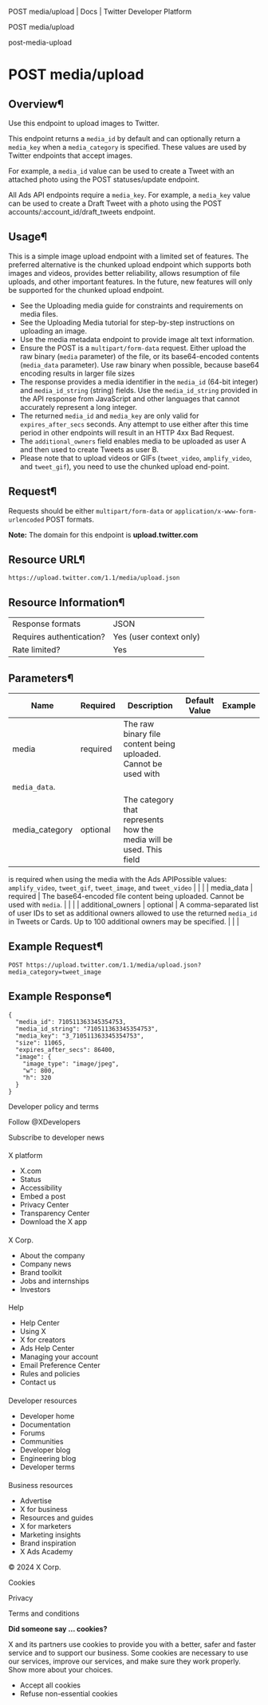 



POST media/upload | Docs | Twitter Developer Platform 





































































































POST media/upload



post-media-upload

POST media/upload
=================




Overview¶
---------


Use this endpoint to upload images to Twitter.


This endpoint returns a `media_id` by default and can
optionally return a `media_key` when a
`media_category` is specified. These values are used by
Twitter endpoints that accept images.


For example, a `media_id` value can be used to create a
Tweet with an attached photo using the POST
statuses/update endpoint.


All Ads API endpoints require a
`media_key`. For example, a `media_key` value can
be used to create a Draft Tweet with a photo using the POST
accounts/:account\_id/draft\_tweets endpoint.


Usage¶
------


This is a simple image upload endpoint with a limited set of
features. The preferred alternative is the chunked upload endpoint which
supports both images and videos, provides better reliability, allows
resumption of file uploads, and other important features. In the future,
new features will only be supported for the chunked upload endpoint.


* See the Uploading
media guide for constraints and requirements on media files.
* See the Uploading Media
tutorial for step-by-step instructions on uploading an image.
* Use the media
metadata endpoint to provide image alt text information.
* Ensure the POST is a `multipart/form-data` request.
Either upload the raw binary (`media` parameter) of the file,
or its base64-encoded contents (`media_data` parameter). Use
raw binary when possible, because base64 encoding results in larger file
sizes
* The response provides a media identifier in the
`media_id` (64-bit integer) and `media_id_string`
(string) fields. Use the `media_id_string` provided in the
API response from JavaScript and other languages that cannot accurately
represent a long integer.
* The returned `media_id` and `media_key` are
only valid for `expires_after_secs` seconds. Any attempt to
use either after this time period in other endpoints will result in an
HTTP 4xx Bad Request.
* The `additional_owners` field enables media to be
uploaded as user A and then used to create Tweets as user B.
* Please note that to upload videos or GIFs (`tweet_video`,
`amplify_video`, and `tweet_gif`), you need to use
the chunked
upload end-point.


Request¶
--------


Requests should be either `multipart/form-data` or
`application/x-www-form-urlencoded` POST formats.


**Note:** The domain for this endpoint is
**upload.twitter.com**


Resource URL¶
-------------


`https://upload.twitter.com/1.1/media/upload.json`


Resource Information¶
---------------------




|  |  |
| --- | --- |
| Response formats | JSON |
| Requires authentication? | Yes (user context only) |
| Rate limited? | Yes |


Parameters¶
-----------




| Name | Required | Description | Default Value | Example |
| --- | --- | --- | --- | --- |
| media | required | The raw binary file content being uploaded. Cannot be used with
`media_data`. |  |  |
| media\_category | optional | The category that represents how the media will be used. This field
is required when using the media with the Ads APIPossible values:
`amplify_video`, `tweet_gif`,
`tweet_image`, and `tweet_video` |  |  |
| media\_data | required | The base64-encoded file content being uploaded. Cannot be used with
`media`. |  |  |
| additional\_owners | optional | A comma-separated list of user IDs to set as additional owners
allowed to use the returned `media_id` in Tweets or Cards. Up
to 100 additional owners may be specified. |  |  |


Example Request¶
----------------


`POST https://upload.twitter.com/1.1/media/upload.json?media_category=tweet_image`


Example Response¶
-----------------



```
{
  "media_id": 710511363345354753,
  "media_id_string": "710511363345354753",
  "media_key": "3_710511363345354753",
  "size": 11065,
  "expires_after_secs": 86400,
  "image": {
    "image_type": "image/jpeg",
    "w": 800,
    "h": 320
  }
}
```


















Developer policy and terms


Follow @XDevelopers


Subscribe to developer news












#### 
 X platform


* X.com
* Status
* Accessibility
* Embed a post
* Privacy Center
* Transparency Center
* Download the X app




#### 
 X Corp.


* About the company
* Company news
* Brand toolkit
* Jobs and internships
* Investors




#### 
 Help


* Help Center
* Using X
* X for creators
* Ads Help Center
* Managing your account
* Email Preference Center
* Rules and policies
* Contact us




#### 
 Developer resources


* Developer home
* Documentation
* Forums
* Communities
* Developer blog
* Engineering blog
* Developer terms




#### 
 Business resources


* Advertise
* X for business
* Resources and guides
* X for marketers
* Marketing insights
* Brand inspiration
* X Ads Academy









 © 2024 X Corp.
 


Cookies


Privacy


Terms and conditions






















**Did someone say … cookies?**  
  


 X and its partners use cookies to provide you with a better, safer and
 faster service and to support our business. Some cookies are necessary to use
 our services, improve our services, and make sure they work properly.
 Show more about your choices.


 




* Accept all cookies
* Refuse non-essential cookies















